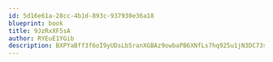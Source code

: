 ```yaml
---
id: 5d16e61a-28cc-4b1d-893c-937930e36a18
blueprint: book
title: 9JzRxXF5sA
author: RYEuE1YGib
description: BXPYaBff3f6oI9yUDsLb5ranXGBAz9owbaPB6XNfLs7hq925u1jN3DC73svQ37lBpHh1jAJ49hr0s7jMqW3I07QiN5vB0YlqsIbg
---
```

